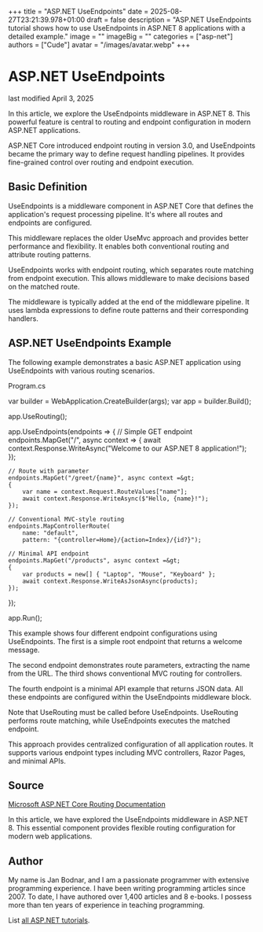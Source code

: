 +++
title = "ASP.NET UseEndpoints"
date = 2025-08-27T23:21:39.978+01:00
draft = false
description = "ASP.NET UseEndpoints tutorial shows how to use UseEndpoints in ASP.NET 8 applications with a detailed example."
image = ""
imageBig = ""
categories = ["asp-net"]
authors = ["Cude"]
avatar = "/images/avatar.webp"
+++

# ASP.NET UseEndpoints

last modified April 3, 2025

In this article, we explore the UseEndpoints middleware in ASP.NET 8. This
powerful feature is central to routing and endpoint configuration in modern
ASP.NET applications.

ASP.NET Core introduced endpoint routing in version 3.0, and UseEndpoints
became the primary way to define request handling pipelines. It provides
fine-grained control over routing and endpoint execution.

## Basic Definition

UseEndpoints is a middleware component in ASP.NET Core that defines the
application's request processing pipeline. It's where all routes and endpoints
are configured.

This middleware replaces the older UseMvc approach and provides better
performance and flexibility. It enables both conventional routing and
attribute routing patterns.

UseEndpoints works with endpoint routing, which separates route matching from
endpoint execution. This allows middleware to make decisions based on the
matched route.

The middleware is typically added at the end of the middleware pipeline. It
uses lambda expressions to define route patterns and their corresponding
handlers.

## ASP.NET UseEndpoints Example

The following example demonstrates a basic ASP.NET application using UseEndpoints
with various routing scenarios.

Program.cs
  

var builder = WebApplication.CreateBuilder(args);
var app = builder.Build();

app.UseRouting();

app.UseEndpoints(endpoints =&gt;
{
    // Simple GET endpoint
    endpoints.MapGet("/", async context =&gt;
    {
        await context.Response.WriteAsync("Welcome to our ASP.NET 8 application!");
    });

    // Route with parameter
    endpoints.MapGet("/greet/{name}", async context =&gt;
    {
        var name = context.Request.RouteValues["name"];
        await context.Response.WriteAsync($"Hello, {name}!");
    });

    // Conventional MVC-style routing
    endpoints.MapControllerRoute(
        name: "default",
        pattern: "{controller=Home}/{action=Index}/{id?}");

    // Minimal API endpoint
    endpoints.MapGet("/products", async context =&gt;
    {
        var products = new[] { "Laptop", "Mouse", "Keyboard" };
        await context.Response.WriteAsJsonAsync(products);
    });
});

app.Run();

This example shows four different endpoint configurations using UseEndpoints.
The first is a simple root endpoint that returns a welcome message.

The second endpoint demonstrates route parameters, extracting the name from
the URL. The third shows conventional MVC routing for controllers.

The fourth endpoint is a minimal API example that returns JSON data. All these
endpoints are configured within the UseEndpoints middleware block.

Note that UseRouting must be called before UseEndpoints. UseRouting performs
route matching, while UseEndpoints executes the matched endpoint.

This approach provides centralized configuration of all application routes.
It supports various endpoint types including MVC controllers, Razor Pages,
and minimal APIs.

## Source

[Microsoft ASP.NET Core Routing Documentation](https://learn.microsoft.com/en-us/aspnet/core/fundamentals/routing?view=aspnetcore-8.0)

In this article, we have explored the UseEndpoints middleware in ASP.NET 8.
This essential component provides flexible routing configuration for modern
web applications.

## Author

My name is Jan Bodnar, and I am a passionate programmer with extensive
programming experience. I have been writing programming articles since 2007.
To date, I have authored over 1,400 articles and 8 e-books. I possess more
than ten years of experience in teaching programming.

List [all ASP.NET tutorials](/all/#asp-net).
